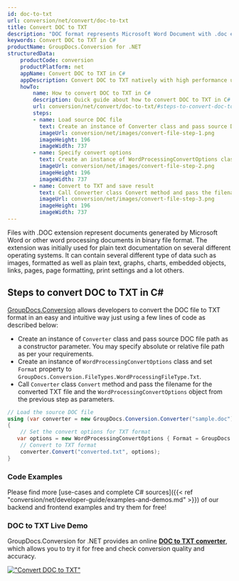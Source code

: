 ```yaml
---
id: doc-to-txt
url: conversion/net/convert/doc-to-txt
title: Convert DOC to TXT
description: "DOC format represents Microsoft Word Document with .doc extension. Learn how to convert DOC to TXT file programmatically in C# language using GroupDocs.Conversion for .NET library."
keywords: Convert DOC to TXT in C#
productName: GroupDocs.Conversion for .NET
structuredData:
    productCode: conversion
    productPlatform: net
    appName: Convert DOC to TXT in C#
    appDescription: Convert DOC to TXT natively with high performance using C# language and server side GroupDocs.Conversion for .NET APIs, without the use of any software like Microsoft or Open Office.
    howTo:
        name: How to convert DOC to TXT in C# 
        description: Quick guide about how to convert DOC to TXT in C# with high performance and accuracy.
        url: conversion/net/convert/doc-to-txt/#steps-to-convert-doc-to-txt-in-c
        steps:
        - name: Load source DOC file 
          text: Create an instance of Converter class and pass source DOC file path as a constructor parameter. You may specify absolute or relative file path as per your requirements. 
          imageUrl: conversion/net/images/convert-file-step-1.png
          imageHeight: 196
          imageWidth: 737
        - name: Specify convert options 
          text: Create an instance of WordProcessingConvertOptions class.
          imageUrl: conversion/net/images/convert-file-step-2.png
          imageHeight: 196
          imageWidth: 737
        - name: Convert to TXT and save result 
          text: Call Converter class Convert method and pass the filename for the converted HTML file and the WordProcessingConvertOptions object from the previous step as parameters.
          imageUrl: conversion/net/images/convert-file-step-3.png
          imageHeight: 196
          imageWidth: 737
---
```


Files with .DOC extension represent documents generated by Microsoft Word or other word processing documents in binary file format. The extension was initially used for plain text documentation on several different operating systems. It can contain several different type of data such as images, formatted as well as plain text, graphs, charts, embedded objects, links, pages, page formatting, print settings and a lot others.

## Steps to convert DOC to TXT in C#

[GroupDocs.Conversion](https://products.groupdocs.com/conversion/net) allows developers to convert the DOC file to TXT format in an easy and intuitive way just using a few lines of code as described below:

* Create an instance of `Converter` class and pass source DOC file path as a constructor parameter. You may specify absolute or relative file path as per your requirements. 
* Create an instance of `WordProcessingConvertOptions` class and set `Format` property to `GroupDocs.Conversion.FileTypes.WordProcessingFileType.Txt`.
* Call `Converter` class `Convert` method and pass the filename for the converted TXT file and the `WordProcessingConvertOptions` object from the previous step as parameters.

```csharp
// Load the source DOC file
using (var converter = new GroupDocs.Conversion.Converter("sample.doc"))
{
    // Set the convert options for TXT format
   var options = new WordProcessingConvertOptions { Format = GroupDocs.Conversion.FileTypes.WordProcessingFileType.Txt };
    // Convert to TXT format
    converter.Convert("converted.txt", options);
}
```

### Code Examples

Please find more [use-cases and complete C# sources]({{< ref "conversion/net/developer-guide/examples-and-demos.md" >}}) of our backend and frontend examples and try them for free!

### DOC to TXT Live Demo

GroupDocs.Conversion for .NET provides an online [**DOC to TXT converter**](https://products.groupdocs.app/conversion/doc-to-txt), which allows you to try it for free and check conversion quality and accuracy.

[!["Convert DOC to TXT"](conversion/net/images/convert-to-txt/convert-doc-to-txt.png)](https://products.groupdocs.app/conversion/doc-to-txt)